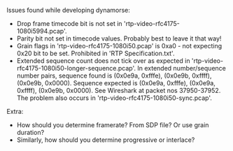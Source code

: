 Issues found while developing dynamorse:

* Drop frame timecode bit is not set in 'rtp-video-rfc4175-1080i5994.pcap'.
* Parity bit not set in timecode values. Probably best to leave it that way!
* Grain flags in 'rtp-video-rfc4175-1080i50.pcap' is 0xa0 - not expecting
  0x20 bit to be set. Prohibited in 'RTP Specification.txt'.
* Extended sequence count does not tick over as expected in
  'rtp-video-rfc4175-1080i50-longer-sequence.pcap'. In extended number/sequence
  number pairs, sequence found is (0x0e9a, 0xfffe), (0x0e9b, 0xffff),
  (0x0e9b, 0x0000). Sequence expected is (0x0e9a, 0xfffe), (0x0e9a, 0xffff),
  (0x0e9b, 0x0000). See Wireshark at packet nos 37950-37952. The problem
  also occurs in 'rtp-video-rfc4175-1080i50-sync.pcap'.

Extra:

* How should you determine framerate? From SDP file? Or use grain duration?
* Similarly, how should you determine progressive or interlace?
